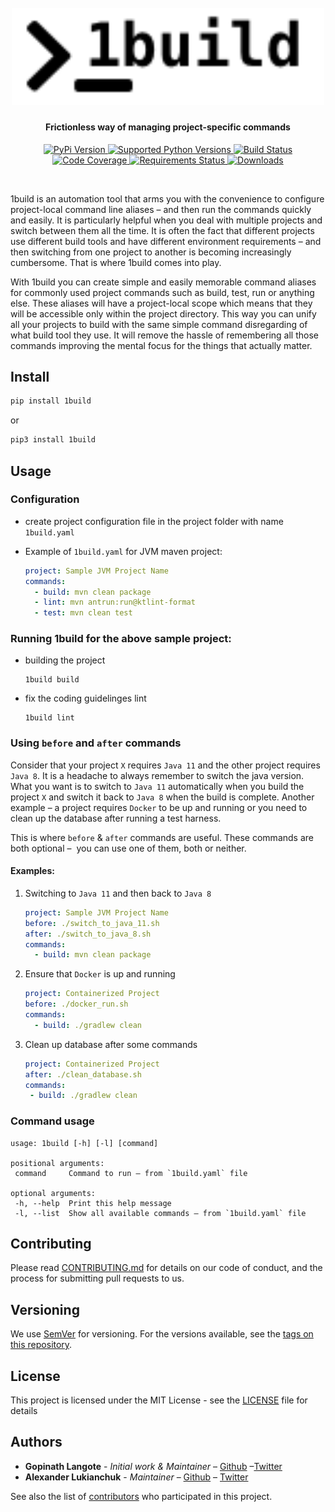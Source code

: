 <h1 align="center">
  <br>
  <a href="https://github.com/gopinath-langote/1build">
    <img src="https://github.com/gopinath-langote/1build/blob/master/docs/assets/1build-logo.png?raw=true" alt="1build" width="500"></a>
  <br>
</h1>

<h4 align="center">Frictionless way of managing project-specific commands</h4>

<p align="center">
  <a href="https://pypi.org/project/1build/">
    <img src="https://img.shields.io/pypi/v/1build.svg" alt="PyPi Version">
  </a>
  <a href="https://pypi.org/project/1build/">
    <img src="https://img.shields.io/pypi/pyversions/1build.svg" alt="Supported Python Versions">
  </a>
  <a href="https://travis-ci.org/gopinath-langote/1build">
      <img src="https://travis-ci.org/gopinath-langote/1build.svg?branch=master" alt="Build Status">
  </a>
  <a href="https://codecov.io/gh/gopinath-langote/1build">
      <img src="https://img.shields.io/codecov/c/gh/gopinath-langote/1build.svg" alt="Code Coverage">
  </a>
  <a href="https://requires.io/github/gopinath-langote/1build/requirements/?branch=master">
    <img src="https://requires.io/github/gopinath-langote/1build/requirements.svg?branch=master" alt="Requirements Status">
  </a>
  <a href="https://pypi.org/project/1build">
    <img src="https://img.shields.io/pypi/dm/1build.svg" alt="Downloads">
  </a>
</p>

<br>

1build is an automation tool that arms you with the convenience to configure project-local command line aliases – and then 
run the commands quickly and easily. It is particularly helpful when you deal with multiple projects and switch between 
them all the time. It is often the fact that different projects use different build tools and have different environment 
requirements – and then switching from one project to another is becoming increasingly cumbersome. That is where 1build comes 
into play.

With 1build you can create simple and easily memorable command aliases for commonly used project commands such as build, 
test, run or anything else. These aliases will have a project-local scope which means that they will be accessible only 
within the project directory. This way you can unify all your projects to build with the same simple command disregarding 
of what build tool they use. It will remove the hassle of remembering all those commands improving the mental focus for 
the things that actually matter.

## Install

```bash
pip install 1build
```

or

```bash
pip3 install 1build
```

## Usage

### Configuration

- create project configuration file in the project folder with name `1build.yaml`

- Example of `1build.yaml` for JVM maven project:
    ```yaml
    project: Sample JVM Project Name
    commands:
      - build: mvn clean package
      - lint: mvn antrun:run@ktlint-format
      - test: mvn clean test
    ```

### Running 1build for the above sample project:

- building the project
  ```console
  1build build
  ```

- fix the coding guidelinges lint
  ```console
  1build lint
  ```

### Using `before` and `after` commands
Consider that your project `X` requires `Java 11` and the other project requires `Java 8`. It is a headache to always 
remember to switch the java version. What you want is to switch to `Java 11` automatically when you build the project 
`X` and switch it back to `Java 8` when the build is complete. Another example – a project requires `Docker` to be up 
and running or you need to clean up the database after running a test harness.

This is where `before` & `after` commands are useful. These commands are both optional – 
you can use one of them, both or neither.

#### Examples:
1. Switching to `Java 11` and then back to `Java 8`
    ```yaml
    project: Sample JVM Project Name
    before: ./switch_to_java_11.sh
    after: ./switch_to_java_8.sh
    commands:
      - build: mvn clean package
    ```

2. Ensure that `Docker` is up and running
    ```yaml
    project: Containerized Project
    before: ./docker_run.sh
    commands:
      - build: ./gradlew clean 
    ```

3. Clean up database after some commands
     ```yaml
    project: Containerized Project
    after: ./clean_database.sh
    commands:
      - build: ./gradlew clean 
    ```

### Command usage
 ```text
usage: 1build [-h] [-l] [command]

positional arguments:
  command     Command to run – from `1build.yaml` file

optional arguments:
  -h, --help  Print this help message
  -l, --list  Show all available commands – from `1build.yaml` file
```

## Contributing

Please read [CONTRIBUTING.md](https://github.com/gopinath-langote/1build/blob/master/CONTRIBUTING.md) for details on our code of conduct, and the process for submitting pull requests to us.

## Versioning

We use [SemVer](http://semver.org/) for versioning. For the versions available, see the [tags on this repository](https://github.com/gopinath-langote/1build/tags). 

## License

This project is licensed under the MIT License - see the [LICENSE](LICENSE) file for details

## Authors

* **Gopinath Langote** - *Initial work & Maintainer* – [Github](https://github.com/gopinath-langote/) –[Twitter](https://twitter.com/GopinathLangote)
* **Alexander Lukianchuk** - *Maintainer* – [Github](https://github.com/landpro) – [Twitter](https://twitter.com/landpro)

See also the list of [contributors](https://github.com/gopinath-langote/1build/contributors) who participated in this project.

